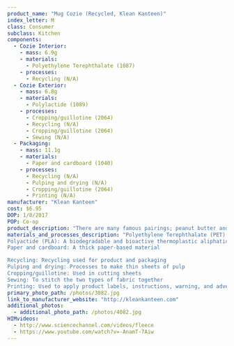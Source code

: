 ```yaml
---
product_name: "Mug Cozie (Recycled, Klean Kanteen)"
index_letter: M
class: Consumer
subclass: Kitchen
components:
  - Cozie Interior:
    - mass: 6.9g
    - materials:
      - Polyethylene Terephthalate (1087)
    - processes:
      - Recycling (N/A)
  - Cozie Exterior:
    - mass: 6.8g
    - materials:
      - Polylactide (1089)
    - processes:
      - Cropping/guillotine (2064)
      - Recycling (N/A)
      - Cropping/guillotine (2064)
      - Sewing (N/A)
  - Packaging:
    - mass: 11.1g
    - materials:
      - Paper and cardboard (1040)
    - processes:
      - Recycling (N/A)
      - Pulping and drying (N/A)
      - Cropping/guillotine (2064)
      - Printing (N/A)
manufacturer: "Klean Kanteen"
cost: $6.95
DOP: 1/8/2017
POP: Co-op
product_description: "There are many famous pairings; peanut butter and jelly, wine and cheese, shoes and socks... and now Steel Pints and ReFleece cozies. Each cozie is lovingly made by ReFleece using colorful, recycled fleece from Patagonia's Common Threads Initiative, and a durable, stiff backer made from recycled PET bottles. Slide one on and easily keep track of your pint. Clip on a carabiner and enjoy a little insulation. So long sweaty sidewalls!"
materials_and_processes_description: "Polyethylene Terephthalate (PET): A plastic resin and a form of polyester
Polyactide (PLA): A biodegradable and bioactive thermoplastic aliphatic polyester derived from renewable resources
Paper and cardboard: A thick paper-based material

Recycling: Recycling used for product and packaging
Pulping and drying: Processes to make thin sheets of pulp
Cropping/guillotine: Used in cutting sheets
Sewing: To stitch the two types of fabric together
Printing: Used to apply product labels, instructions, warning, and advertisements"
primary_photo_path: /photos/3082.jpg
link_to_manufacturer_website: "http://kleankanteen.com"
additional_photos:
  - additional_photo_path: /photos/4082.jpg
HIMvideos:
  - http://www.sciencechannel.com/videos/fleece
  - https://www.youtube.com/watch?v=-AnamT-7Aiw
---
```

